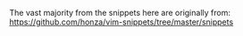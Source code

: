 The vast majority from the snippets here are originally from: <https://github.com/honza/vim-snippets/tree/master/snippets>
